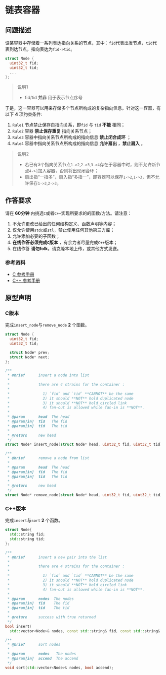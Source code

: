 # 链表容器

## 问题描述

设某容器中存储着一系列表达指向关系的节点，其中：`fid`代表出发节点，`tid`代表到达节点，指向表达为`fid->tid`。

```c
struct Node {
  uint32_t fid;
  uint32_t tid;
  ... 
};
```

> 说明1
> 
> * fid/tid **并非** 用于表示节点序号 

于是，这一容器可以用来存储多个节点所构成的复杂指向信息。针对这一容器，有以下 **4** 项约束条件:

1. `Rule1` 节点禁止保存自指向关系，即`fid` 与 `tid` **不能** 相同；
2. `Rule2` 容器 **禁止保存重复** 指向关系节点；
3. `Rule3` 容器中指向关系节点所构成的指向信息 **禁止闭合成环** ；
4. `Rule4` 容器中指向关系节点所构成的指向信息 **允许扇出** ，**禁止扇入** 。

> 说明2
> 
> * 若已有3个指向关系节点`1->2`,`2->3`,`3->4`存在于容器中时，则不允许新节点`4->1`加入容器，否则将出现闭合环；
> * 扇出指“一指多”，扇入指“多指一”，即容器可以保存`1->2`,`1->3`，但不允许保存`1->3`,`2->3`。

## 作答要求

请在 **60分钟** 内挑选`C`或者`C++`实现所要求的的函数/方法。请注意：

1. 不允许更改已给出的任何结构定义、函数声明等内容；
2. 仅允许使用`stdc`或`stl`，禁止使用任何其他第三方库；
3. 允许添加必要的子函数；
4.  **在线作答必须完成`C`版本** ，有余力者尽量完成`C++`版本；
5.  在线作答 **请勿folk**，请克隆本地上传，或其他方式发送。

### 参考资料

* [C 参考手册](https://zh.cppreference.com/w/c)
* [C++ 参考手册](https://zh.cppreference.com/w/cpp)

## 原型声明

### C版本

完成`insert_node`与`remove_node` **2** 个函数。

```c
struct Node {
  uint32_t fid;
  uint32_t tid;

  struct Node* prev;
  struct Node* next;
};

/**
 * @brief      insert a node into list
 *
 *             there are 4 strains for the container :
 *
 *               1) `fid` and `tid` **CANNOT** be the same
 *               2) it should **NOT** hold duplicated node
 *               3) it should **NOT** hold circled link
 *               4) fan-out is allowed while fan-in is **NOT**.
 *
 * @param      head  The head
 * @param[in]  fid   The fid
 * @param[in]  tid   The tid
 *
 * @return     new head
 */
struct Node* insert_node(struct Node* head, uint32_t fid, uint32_t tid);

/**
 * @brief      remove a node from list
 *
 * @param      head  The head
 * @param[in]  fid   The fid
 * @param[in]  tid   The tid
 *
 * @return     new head
 */
struct Node* remove_node(struct Node* head, uint32_t fid, uint32_t tid);
```

### C++版本

完成`insert`与`sort` **2** 个函数。

```cpp
struct Node{
  std::string fid;
  std::string tid;
};

/**
 * @brief      insert a new pair into the list
 *
 *             there are 4 strains for the container :
 *
 *               1) `fid` and `tid` **CANNOT** be the same
 *               2) it should **NOT** hold duplicated node
 *               3) it should **NOT** hold circled link
 *               4) fan-out is allowed while fan-in is **NOT**.
 *
 * @param      nodes  The nodes
 * @param[in]  fid    The fid
 * @param[in]  tid    The tid
 *
 * @return     success with true returned
 */
bool insert(
  std::vector<Node>& nodes, const std::string& fid, const std::string& tid);

/**
 * @brief      sort nodes
 *
 * @param      nodes   The nodes
 * @param[in]  accend  The accend
 */
void sort(std::vector<Node>& nodes, bool accend);
```


